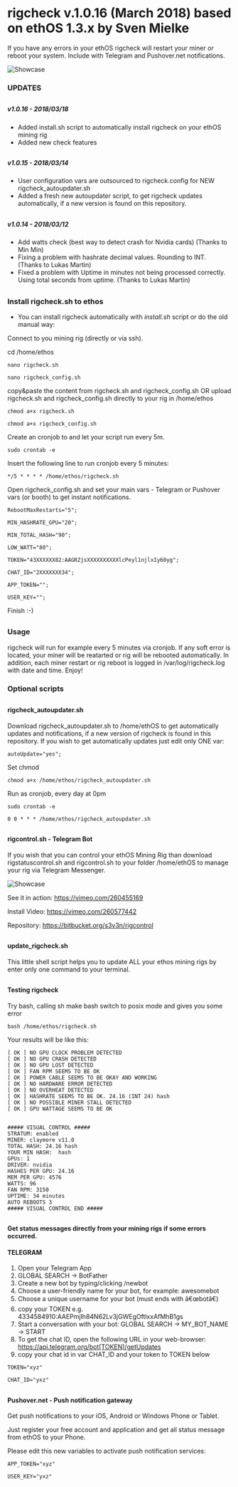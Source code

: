 # rigcheck v.1.0.16 (March 2018) based on ethOS 1.3.x by Sven Mielke #
  
If you have any errors in your ethOS rigcheck will restart your miner or reboot your system.
Include with Telegram and Pushover.net notifications. 

![Showcase](https://i.imgur.com/UIWksVN.jpg)

### UPDATES ###
##
##### v1.0.16 - 2018/03/18 #####
+ Added install.sh script to automatically install rigcheck on your ethOS mining rig
+ Added new check features


##
##### v1.0.15 - 2018/03/14 #####
+ User configuration vars are outsourced to rigcheck.config for NEW rigcheck_autoupdater.sh 
+ Added a fresh new autoupdater script, to get rigcheck updates automatically, if a new version is found on this repository. 

##
##### v1.0.14 - 2018/03/12 #####
+ Add watts check (best way to detect crash for Nvidia cards) (Thanks to Min Min)
+ Fixing a problem with hashrate decimal values. Rounding to INT. (Thanks to Lukas Martin)
+ Fixed a problem with Uptime in minutes not being processed correctly. Using total seconds from uptime. (Thanks to Lukas Martin)

##
### Install rigcheck.sh to ethos ###

+ You can install rigcheck automatically with *install.sh* script or do the old manual way:

Connect to you mining rig (directly or via ssh).
 
cd /home/ethos

``` nano rigcheck.sh ```

``` nano rigcheck_config.sh ```

copy&paste the content from rigcheck.sh and rigcheck_config.sh OR upload rigcheck.sh and rigcheck_config.sh directly to your rig in /home/ethos

``` chmod a+x rigcheck.sh ```

``` chmod a+x rigcheck_config.sh ```

Create an cronjob to and let your script run every 5m.

``` sudo crontab -e ```

Insert the following line to run cronjob every 5 minutes:

``` */5 * * * * /home/ethos/rigcheck.sh ```

Open rigcheck_config.sh and set your main vars - Telegram or Pushover vars (or booth) to get instant notifications.

``` RebootMaxRestarts="5"; ```

``` MIN_HASHRATE_GPU="20"; ```

``` MIN_TOTAL_HASH="90"; ```

``` LOW_WATT="80"; ```

``` TOKEN="43XXXXXX82:AAGRZjsXXXXXXXXXXlcPeyl1njlxIy60yg"; ```

``` CHAT_ID="2XXXXXXX34"; ```

``` APP_TOKEN=""; ```

``` USER_KEY=""; ```


Finish :-)

##
### Usage ###

rigcheck will run for example every 5 minutes via cronjob. If any soft error is located, your miner will be reatarted or rig will be 
rebooted automatically. 
In addition, each miner restart or rig reboot is logged in /var/log/rigcheck.log with date and time.
Enjoy!

### Optional scripts ###

##
#### rigcheck_autoupdater.sh ####
Download rigcheck_autoupdater.sh to /home/ethOS to get automatically updates and notifications, if a new version of rigcheck is found in this repository.
If you wish to get automatically updates just edit only ONE var:

``` autoUpdate="yes"; ```

Set chmod

``` chmod a+x /home/ethos/rigcheck_autoupdater.sh ```

Run as cronjob, every day at 0pm

``` sudo crontab -e ```


``` 0 0 * * * /home/ethos/rigcheck_autoupdater.sh ```


##
#### rigcontrol.sh - Telegram Bot ####
If you wish that you can control your ethOS Mining Rig than download rigstatuscontrol.sh and rigcontrol.sh to your folder /home/ethOS to manage your rig via Telegram Messenger.

![Showcase](https://i.imgur.com/GESZMmV.jpg)

See it in action: https://vimeo.com/260455169

Install Video: https://vimeo.com/260577442

Repository: https://bitbucket.org/s3v3n/rigcontrol


##
#### update_rigcheck.sh ####
This little shell script helps you to update ALL your ethos mining rigs by enter only one command to your terminal.





##
#### Testing rigcheck ####
Try bash, calling sh make bash switch to posix mode and gives you some error

``` bash /home/ethos/rigcheck.sh ```

Your results will be like this:
``` 
[ OK ] NO GPU CLOCK PROBLEM DETECTED
[ OK ] NO GPU CRASH DETECTED
[ OK ] NO GPU LOST DETECTED
[ OK ] FAN RPM SEEMS TO BE OK
[ OK ] POWER CABLE SEEMS TO BE OKAY AND WORKING
[ OK ] NO HARDWARE ERROR DETECTED
[ OK ] NO OVERHEAT DETECTED
[ OK ] HASHRATE SEEMS TO BE OK. 24.16 (INT 24) hash
[ OK ] NO POSSIBLE MINER STALL DETECTED
[ OK ] GPU WATTAGE SEEMS TO BE OK


##### VISUAL CONTROL #####
STRATUM: enabled
MINER: claymore v11.0
TOTAL HASH: 24.16 hash
YOUR MIN HASH:  hash
GPUs: 1
DRIVER: nvidia
HASHES PER GPU: 24.16
MEM PER GPU: 4576
WATTS: 96
FAN RPM: 3150
UPTIME: 34 minutes
AUTO REBOOTS 3
##### VISUAL CONTROL END #####
```


##
#### Get status messages directly from your mining rigs if some errors occurred. ####

#### TELEGRAM ####
1. Open your Telegram App
2. GLOBAL SEARCH -> BotFather
3. Create a new bot by typing/clicking /newbot
4. Choose a user-friendly name for your bot, for example: awesomebot
5. Choose a unique username for your bot (must ends with â€œbotâ€)
6. copy your TOKEN e.g. 4334584910:AAEPmjlh84N62Lv3jGWEgOftlxxAfMhB1gs
7. Start a conversation with your bot: GLOBAL SEARCH -> MY_BOT_NAME -> START
8. To get the chat ID, open the following URL in your web-browser: https://api.telegram.org/bot[TOKEN]/getUpdates
9. copy your chat id in var CHAT_ID and your token to TOKEN below

``` TOKEN="xyz" ```

``` CHAT_ID="yxz" ```


##
#### Pushover.net - Push notification gateway ####

Get push notifications to your iOS, Android or Windows Phone or Tablet.

Just register your free account and application and get all status message from ethOS to your Phone.

Please edit this new variables to activate push notification services: 

``` APP_TOKEN="xyz" ```

``` USER_KEY="yxz" ```


